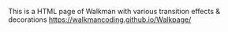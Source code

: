 This is a HTML page of Walkman with various transition effects & decorations
https://walkmancoding.github.io/Walkpage/
